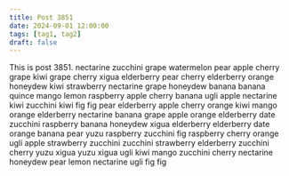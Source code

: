 ```yaml
---
title: Post 3851
date: 2024-09-01 12:00:00
tags: [tag1, tag2]
draft: false
---
```

This is post 3851.
nectarine
zucchini
grape
watermelon
pear
apple
cherry
grape
kiwi
grape
cherry
xigua
elderberry
pear
cherry
elderberry
orange
honeydew
kiwi
strawberry
nectarine
grape
honeydew
banana
banana
quince
mango
lemon
raspberry
apple
cherry
banana
ugli
apple
nectarine
kiwi
zucchini
kiwi
fig
fig
pear
elderberry
apple
cherry
orange
kiwi
mango
orange
elderberry
nectarine
banana
grape
apple
orange
elderberry
date
zucchini
raspberry
banana
honeydew
xigua
elderberry
elderberry
date
orange
banana
pear
yuzu
raspberry
zucchini
fig
raspberry
cherry
orange
ugli
apple
strawberry
zucchini
zucchini
strawberry
elderberry
zucchini
cherry
yuzu
xigua
yuzu
xigua
ugli
kiwi
mango
zucchini
cherry
nectarine
honeydew
pear
lemon
nectarine
ugli
fig
fig
